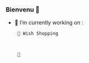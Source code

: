 ### Bienvenu  👋

- 🔭 I’m currently working on : 

       🌱 Wish Shopping
      
      
       
       👯 



<!--

**Diraneh/Diraneh** is a ✨ _special_ ✨ repository because its `README.md` (this file) appears on your GitHub profile.

Here are some ideas to get you started:


- 👯 I’m looking to collaborate on ...
- 🤔 I’m looking for help with ...
-- 🌱 I’m currently learning 
-
- 😄 Pronouns: ...
- ⚡ Fun fact: ...
-->
